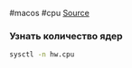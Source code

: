 #macos #cpu
[Source](https://stackoverflow.com/a/1715612)
### Узнать количество ядер
```zsh
sysctl -n hw.cpu
```